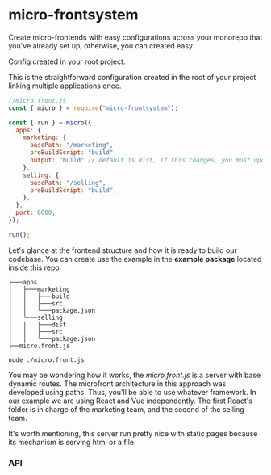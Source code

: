 # micro-frontsystem

Create micro-frontends with easy configurations across your monorepo that you've already set up, otherwise, you can created easy.

Config created in your root project.

This is the straightforward configuration created in the root of your project linking multiple applications once.

```js
//micro.front.js
const { micro } = require("micro-frontsystem");

const { run } = micro({
  apps: {
    marketing: {
      basePath: "/marketing",
      preBuildScript: "build",
      output: "build" // default is dist, if this changes, you must update it here as well
    },
    selling: {
      basePath: "/selling",
      preBuildScript: "build",
    },
  },
  port: 8000,
});

run();
```

Let's glance at the frontend structure and how it is ready to build our codebase. You can create use the example in the **example package** located inside this repo.

```
├───apps
│   ├───marketing
│   │   ├───build
│   │   ├───src
│   │   └───package.json
│   └───selling
│   │   ├───dist
│   │   ├───src
│   │   └───package.json
├──micro.front.js
```

```console
node ./micro.front.js
```

You may be wondering how it works, the *micro.front.js* is a server with base dynamic routes. The microfront architecture in this approach was developed using paths. Thus, you'll be able to use whatever framework. In our example we are using React and Vue independently. The first React's folder is in charge of the marketing team, and the second of the selling team.

It's worth mentioning, this server run pretty nice with static pages because its mechanism is serving html or a file.


### API


